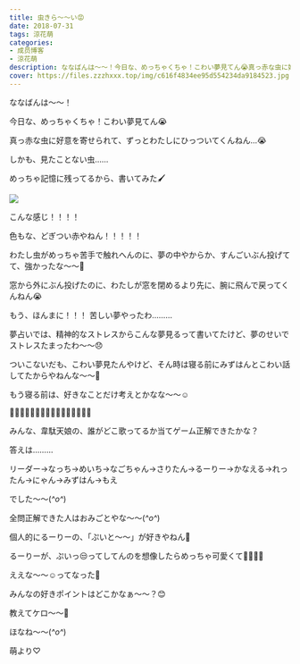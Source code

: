 ```yaml
---
title: 虫きら〜〜い😡
date: 2018-07-31
tags: 涼花萌
categories: 
- 成员博客
- 涼花萌
description: ななばんは〜〜！今日な、めっちゃくちゃ！こわい夢見てん😭真っ赤な虫に好意を寄せられて、ずっとわたしにひっついてくんねん…😭しかも、見たことない虫……めっち...
cover: https://files.zzzhxxx.top/img/c616f4834ee95d554234da9184523.jpg 
---
```






ななばんは〜〜！






今日な、めっちゃくちゃ！こわい夢見てん😭


真っ赤な虫に好意を寄せられて、ずっとわたしにひっついてくんねん…😭



しかも、見たことない虫……




めっちゃ記憶に残ってるから、書いてみた🖌


![](https://files.zzzhxxx.top/img/c616f4834ee95d554234da9184523.jpg)





こんな感じ！！！！




色もな、どぎつい赤やねん！！！！！









わたし虫がめっちゃ苦手で触れへんのに、夢の中やからか、すんごいぶん投げてて、強かったな〜〜🤔






窓から外にぶん投げたのに、わたしが窓を閉めるより先に、腕に飛んで戻ってくんねん😭








もう、ほんまに！！！
苦しい夢やったわ………




夢占いでは、精神的なストレスからこんな夢見るって書いてたけど、夢のせいでストレスたまったわ〜〜😞









ついこないだも、こわい夢見たんやけど、そん時は寝る前にみずはんとこわい話してたからやねんな〜〜🙈






もう寝る前は、好きなことだけ考えとかなな〜〜☺️











🏃💨🏃💨🏃💨🏃💨🏃💨🏃💨🏃💨🏃💨





みんな、韋駄天娘の、誰がどこ歌ってるか当てゲーム正解できたかな？





答えは………




リーダー→なっち→めいち→なごちゃん→さりたん→るーりー→かなえる→れったん→にゃん→みずはん→もえ




でした〜〜(*^o^*)





全問正解できた人はおみごとやな〜〜(*^o^*)









個人的にるーりーの、「ぷいと〜〜」が好きやねん💓


るーりーが、ぷいっ😒ってしてんのを想像したらめっちゃ可愛くて💓💓💓💓


ええな〜〜☺️ってなった🙈







みんなの好きポイントはどこかなぁ〜〜？😊




教えてケロ〜〜🐸








ほなね〜〜(*^o^*)




萌より♡


